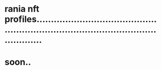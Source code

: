 # rania nft profiles............................................................................................................
# soon..
